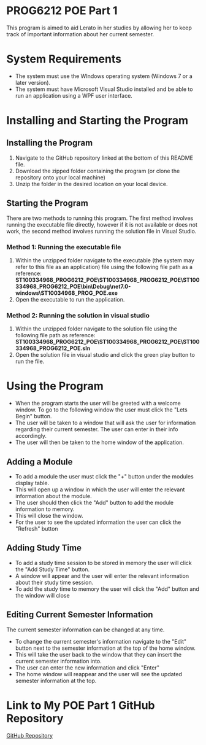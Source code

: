 ﻿# PROG6212 POE Part 1

This program is aimed to aid Lerato in her studies by allowing her to keep track of important information about her current semester.


# System Requirements

* The system must use the WIndows operating system (Windows 7 or a later version).
* The system must have Microsoft Visual Studio installed and be able to run an application using a WPF user interface.

# Installing and Starting the Program

## Installing the Program
1. Navigate to the GitHub repository linked at the bottom of this README file.
2. Download the zipped folder containing the program (or clone the repository onto your local machine)
3. Unzip the folder in the desired location on your local device.
## Starting the Program
There are two methods to running this program. The first method involves running the executable file directly, however if it is not available or does not work, the second method involves running the solution file in Visual Studio.
### Method 1: Running the executable file
1. Within the unzipped folder navigate to the executable (the system may refer to this file as an application) file using the following file path as a reference: **ST100334968_PROG6212_POE\ST100334968_PROG6212_POE\ST100334968_PROG6212_POE\bin\Debug\net7.0-windows\ST10034968_PROG_POE.exe**
2. Open the executable to run the application.
### Method 2: Running the solution in visual studio 
1. Within the unzipped folder navigate to the solution file using the following file path as reference: **ST100334968_PROG6212_POE\ST100334968_PROG6212_POE\ST100334968_PROG6212_POE.sln**
2. Open the solution file in visual studio and click the green play button to run the file.
# Using the Program

* When the program starts the user will be greeted with a welcome window. To go to the following window the user must click the "Lets Begin" button.
* The user will be taken to a window that will ask the user for information regarding their current semester. The user can enter in their info accordingly.
* The user will then be taken to the home window of the application.
## Adding a Module
* To add a module the user must click the "+" button under the modules display table. 
* This will open up a window in which the user will enter the relevant information about the module.
* The user should then click the "Add" button to add the module information to memory.
* This will close the window.
* For the user to see the updated information the user can click the "Refresh" button
## Adding Study Time
* To add a study time session to be stored in memory the user will click the "Add Study Time" button.
* A window will appear and the user will enter the relevant information about their study time session. 
* To add the study time to memory the user will click the "Add" button and the window will close
## Editing Current Semester Information
The current semester information can be changed at any time. 
* To change the current semester's information navigate to the "Edit" button next to the semester information at the top of the home window.
* This will take the user back to the window that they can insert the current semester information into. 
* The user can enter the new information and click "Enter"
* The home window will reappear and the user will see the updated semester information at the top.
# Link to My POE Part 1 GitHub Repository
[GitHub Repository](https://github.com/VCSTDN/prog6212-part-1-ST10034968)

